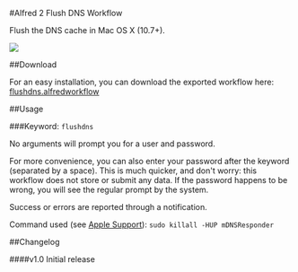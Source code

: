 #Alfred 2 Flush DNS Workflow

Flush the DNS cache in Mac OS X (10.7+).

![](https://raw.github.com/cdraeger/alfred2-flushdns-workflow/master/screenshots/keyword.png)

##Download

For an easy installation, you can download the exported workflow here: [flushdns.alfredworkflow](export/flushdns.alfredworkflow)

##Usage

###Keyword: `flushdns`

No arguments will prompt you for a user and password.

For more convenience, you can also enter your password after the keyword (separated by a space). This is much quicker, and don't worry: this workflow does not store or submit any data. If the password happens to be wrong, you will see the regular prompt by the system.

Success or errors are reported through a notification.

Command used (see [Apple Support](http://support.apple.com/kb/HT5343)): `sudo killall -HUP mDNSResponder`

##Changelog

####v1.0
Initial release
